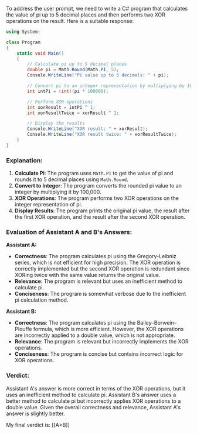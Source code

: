 
To address the user prompt, we need to write a C# program that calculates the value of pi up to 5 decimal places and then performs two XOR operations on the result. Here is a suitable response:

```csharp
using System;

class Program
{
    static void Main()
    {
        // Calculate pi up to 5 decimal places
        double pi = Math.Round(Math.PI, 5);
        Console.WriteLine("Pi value up to 5 decimals: " + pi);

        // Convert pi to an integer representation by multiplying by 100000
        int intPi = (int)(pi * 100000);

        // Perform XOR operations
        int xorResult = intPi ^ 1;
        int xorResultTwice = xorResult ^ 1;

        // Display the results
        Console.WriteLine("XOR result: " + xorResult);
        Console.WriteLine("XOR result twice: " + xorResultTwice);
    }
}
```

### Explanation:
1. **Calculate Pi**: The program uses `Math.PI` to get the value of pi and rounds it to 5 decimal places using `Math.Round`.
2. **Convert to Integer**: The program converts the rounded pi value to an integer by multiplying it by 100,000.
3. **XOR Operations**: The program performs two XOR operations on the integer representation of pi.
4. **Display Results**: The program prints the original pi value, the result after the first XOR operation, and the result after the second XOR operation.

### Evaluation of Assistant A and B's Answers:

**Assistant A:**
- **Correctness**: The program calculates pi using the Gregory-Leibniz series, which is not efficient for high precision. The XOR operation is correctly implemented but the second XOR operation is redundant since XORing twice with the same value returns the original value.
- **Relevance**: The program is relevant but uses an inefficient method to calculate pi.
- **Conciseness**: The program is somewhat verbose due to the inefficient pi calculation method.

**Assistant B:**
- **Correctness**: The program calculates pi using the Bailey–Borwein–Plouffe formula, which is more efficient. However, the XOR operations are incorrectly applied to a double value, which is not appropriate.
- **Relevance**: The program is relevant but incorrectly implements the XOR operations.
- **Conciseness**: The program is concise but contains incorrect logic for XOR operations.

### Verdict:
Assistant A's answer is more correct in terms of the XOR operations, but it uses an inefficient method to calculate pi. Assistant B's answer uses a better method to calculate pi but incorrectly applies XOR operations to a double value. Given the overall correctness and relevance, Assistant A's answer is slightly better.

My final verdict is: [[A>B]]